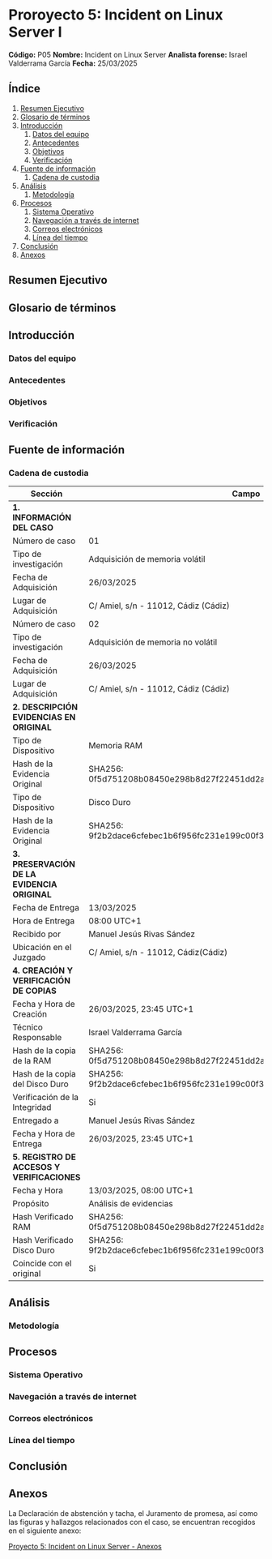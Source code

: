 # Proroyecto 5: Incident on Linux Server I

**Código:** P05
**Nombre:** Incident on Linux Server
**Analista forense:** Israel Valderrama García
**Fecha:** 25/03/2025

## Índice

1. [Resumen Ejecutivo](#resumen-ejecutivo)
2. [Glosario de términos](#glosario-de-términos)
3. [Introducción](#introducción)
    1. [Datos del equipo](#datos-del-equipo)
    2. [Antecedentes](#antecedentes)
    3. [Objetivos](#objetivos)
    4. [Verificación](#verificación)
4. [Fuente de información](#fuente-de-información)
    1. [Cadena de custodia](#cadena-de-custodia)
5. [Análisis](#análisis)
    1. [Metodología](#metodología)
6. [Procesos](#procesos)
    1. [Sistema Operativo](#sistema-operativo)
    2. [Navegación a través de internet](#navegación-a-través-de-internet)
    3. [Correos electrónicos](#correos-electrónicos)
    4. [Línea del tiempo](#línea-del-tiempo)
7. [Conclusión](#conclusión)
8. [Anexos](#anexos)

## Resumen Ejecutivo

## Glosario de términos

## Introducción

### Datos del equipo

### Antecedentes

### Objetivos

### Verificación

## Fuente de información

### Cadena de custodia

|              **Sección**                     |                          **Campo**                                       |
|----------------------------------------------|--------------------------------------------------------------------------|
| **1. INFORMACIÓN DEL CASO**                  |                                                                          |
| Número de caso                               | 01                                                                       |
| Tipo de investigación                        | Adquisición de memoria volátil                                           |
| Fecha de Adquisición                         | 26/03/2025                                                               |
| Lugar de Adquisición                         | C/ Amiel, s/n - 11012, Cádiz (Cádiz)                                     |
| Número de caso                               | 02                                                                       |
| Tipo de investigación                        | Adquisición de memoria no volátil                                        |
| Fecha de Adquisición                         | 26/03/2025                                                               |
| Lugar de Adquisición                         | C/ Amiel, s/n - 11012, Cádiz (Cádiz)                                     |
| **2. DESCRIPCIÓN EVIDENCIAS EN ORIGINAL**    |                                                                          |
| Tipo de Dispositivo                          | Memoria RAM                                                              |
| Hash de la Evidencia Original                | SHA256: 0f5d751208b08450e298b8d27f22451dd2ae158dfc1cb80b974f360e9a88ff05 |
| Tipo de Dispositivo                          | Disco Duro                                                               |
| Hash de la Evidencia Original                | SHA256: 9f2b2dace6cfebec1b6f956fc231e199c00f39e05d50286b8f284043537d65d9 |
| **3. PRESERVACIÓN DE LA EVIDENCIA ORIGINAL** |                                                                          |
| Fecha de Entrega                             | 13/03/2025                                                               |
| Hora de Entrega                              | 08:00 UTC+1                                                              |
| Recibido por                                 | Manuel Jesús Rivas Sández                                                |
| Ubicación en el Juzgado                      | C/ Amiel, s/n - 11012, Cádiz(Cádiz)                                      |
| **4. CREACIÓN Y VERIFICACIÓN DE COPIAS**     |                                                                          |
| Fecha y Hora de Creación                     | 26/03/2025, 23:45 UTC+1                                                  |
| Técnico Responsable                          | Israel Valderrama García                                                 |
| Hash de la copia de la RAM                   | SHA256: 0f5d751208b08450e298b8d27f22451dd2ae158dfc1cb80b974f360e9a88ff05 |
| Hash de la copia del Disco Duro              | SHA256: 9f2b2dace6cfebec1b6f956fc231e199c00f39e05d50286b8f284043537d65d9 |
| Verificación de la Integridad                | Si                                                                       |
| Entregado a                                  | Manuel Jesús Rivas Sández                                                |
| Fecha y Hora de Entrega                      | 26/03/2025, 23:45 UTC+1                                                  |
| **5. REGISTRO DE ACCESOS Y VERIFICACIONES**  |                                                                          |
| Fecha y Hora                                 | 13/03/2025, 08:00 UTC+1                                                  |
| Propósito                                    | Análisis de evidencias                                                   |
| Hash Verificado RAM                          | SHA256: 0f5d751208b08450e298b8d27f22451dd2ae158dfc1cb80b974f360e9a88ff05 |
| Hash Verificado Disco Duro                   | SHA256: 9f2b2dace6cfebec1b6f956fc231e199c00f39e05d50286b8f284043537d65d9 |
| Coincide con el original                     | Si                                                                       |

## Análisis

### Metodología

## Procesos

### Sistema Operativo

### Navegación a través de internet

### Correos electrónicos

### Línea del tiempo

## Conclusión

## Anexos

La Declaración de abstención y tacha, el Juramento de promesa, así como las figuras y hallazgos relacionados con el caso, se encuentran recogidos en el siguiente anexo:

[Proyecto 5: Incident on Linux Server - Anexos](./Anexo.md)
